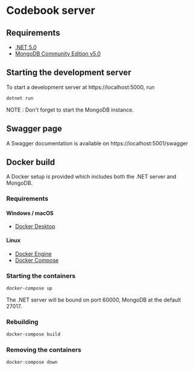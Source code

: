 ﻿# Codebook server

## Requirements
* [.NET 5.0](https://dotnet.microsoft.com/download/dotnet/5.0)
* [MongoDB Community Edition v5.0](https://docs.mongodb.com/manual/administration/install-community)

## Starting the development server

To start a development server at https://localhost:5000, run

```bash
dotnet run
```

NOTE : Don't forget to start the MongoDB instance.

## Swagger page

A Swagger documentation is available on https://localhost:5001/swagger

## Docker build

A Docker setup is provided which includes both the .NET server and MongoDB.

### Requirements

#### Windows / macOS

* [Docker Desktop](https://www.docker.com/products/docker-desktop)

#### Linux

* [Docker Engine](https://docs.docker.com/engine/install/)
* [Docker Compose](https://docs.docker.com/compose/install/)

### Starting the containers

```bash
docker-compose up
```

The .NET server will be bound on port 60000, MongoDB at the default 27017.

### Rebuilding

```bash
docker-compose build
```

### Removing the containers

```bash
docker-compose down
```
